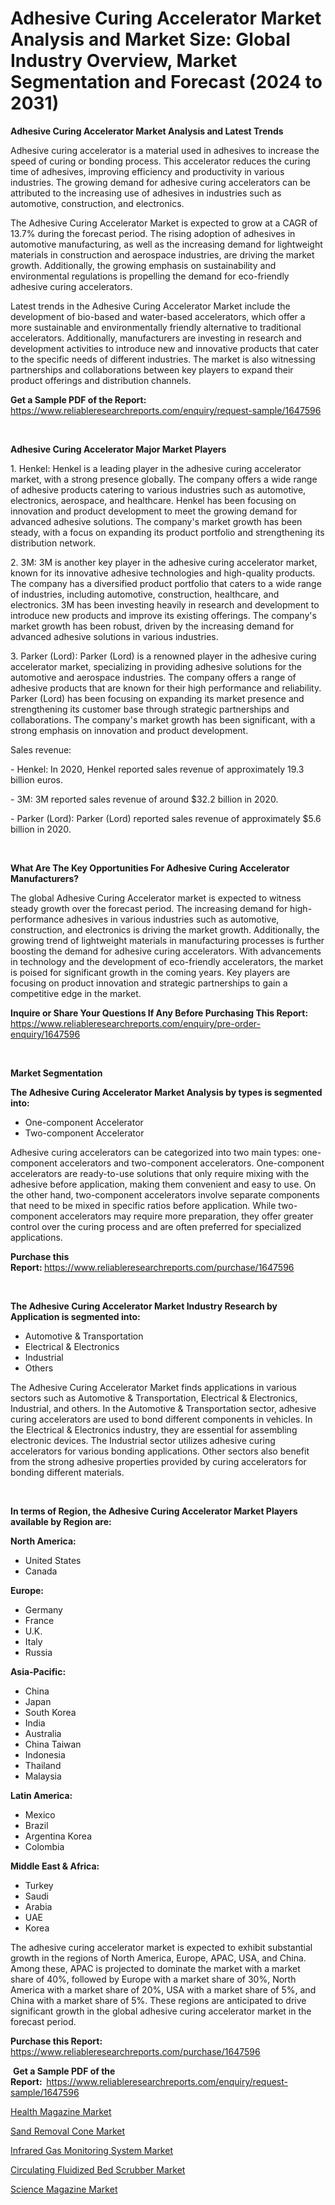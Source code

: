 <p><h1>Adhesive Curing Accelerator Market Analysis and Market Size: Global Industry Overview, Market Segmentation and Forecast (2024 to 2031)</h1></p><p><strong>Adhesive Curing Accelerator Market Analysis and Latest Trends</strong></p>
<p><p>Adhesive curing accelerator is a material used in adhesives to increase the speed of curing or bonding process. This accelerator reduces the curing time of adhesives, improving efficiency and productivity in various industries. The growing demand for adhesive curing accelerators can be attributed to the increasing use of adhesives in industries such as automotive, construction, and electronics.</p><p>The Adhesive Curing Accelerator Market is expected to grow at a CAGR of 13.7% during the forecast period. The rising adoption of adhesives in automotive manufacturing, as well as the increasing demand for lightweight materials in construction and aerospace industries, are driving the market growth. Additionally, the growing emphasis on sustainability and environmental regulations is propelling the demand for eco-friendly adhesive curing accelerators.</p><p>Latest trends in the Adhesive Curing Accelerator Market include the development of bio-based and water-based accelerators, which offer a more sustainable and environmentally friendly alternative to traditional accelerators. Additionally, manufacturers are investing in research and development activities to introduce new and innovative products that cater to the specific needs of different industries. The market is also witnessing partnerships and collaborations between key players to expand their product offerings and distribution channels.</p></p>
<p><strong>Get a Sample PDF of the Report:&nbsp;</strong> <a href="https://www.reliableresearchreports.com/enquiry/request-sample/1647596">https://www.reliableresearchreports.com/enquiry/request-sample/1647596</a></p>
<p>&nbsp;</p>
<p><strong>Adhesive Curing Accelerator Major Market Players</strong></p>
<p><p>1. Henkel: Henkel is a leading player in the adhesive curing accelerator market, with a strong presence globally. The company offers a wide range of adhesive products catering to various industries such as automotive, electronics, aerospace, and healthcare. Henkel has been focusing on innovation and product development to meet the growing demand for advanced adhesive solutions. The company's market growth has been steady, with a focus on expanding its product portfolio and strengthening its distribution network.</p><p>2. 3M: 3M is another key player in the adhesive curing accelerator market, known for its innovative adhesive technologies and high-quality products. The company has a diversified product portfolio that caters to a wide range of industries, including automotive, construction, healthcare, and electronics. 3M has been investing heavily in research and development to introduce new products and improve its existing offerings. The company's market growth has been robust, driven by the increasing demand for advanced adhesive solutions in various industries.</p><p>3. Parker (Lord): Parker (Lord) is a renowned player in the adhesive curing accelerator market, specializing in providing adhesive solutions for the automotive and aerospace industries. The company offers a range of adhesive products that are known for their high performance and reliability. Parker (Lord) has been focusing on expanding its market presence and strengthening its customer base through strategic partnerships and collaborations. The company's market growth has been significant, with a strong emphasis on innovation and product development.</p><p>Sales revenue:</p><p>- Henkel: In 2020, Henkel reported sales revenue of approximately 19.3 billion euros.</p><p>- 3M: 3M reported sales revenue of around $32.2 billion in 2020.</p><p>- Parker (Lord): Parker (Lord) reported sales revenue of approximately $5.6 billion in 2020.</p></p>
<p>&nbsp;</p>
<p><strong>What Are The Key Opportunities For Adhesive Curing Accelerator Manufacturers?</strong></p>
<p><p>The global Adhesive Curing Accelerator market is expected to witness steady growth over the forecast period. The increasing demand for high-performance adhesives in various industries such as automotive, construction, and electronics is driving the market growth. Additionally, the growing trend of lightweight materials in manufacturing processes is further boosting the demand for adhesive curing accelerators. With advancements in technology and the development of eco-friendly accelerators, the market is poised for significant growth in the coming years. Key players are focusing on product innovation and strategic partnerships to gain a competitive edge in the market.</p></p>
<p><strong>Inquire or Share Your Questions If Any Before Purchasing This Report:</strong> <a href="https://www.reliableresearchreports.com/enquiry/pre-order-enquiry/1647596">https://www.reliableresearchreports.com/enquiry/pre-order-enquiry/1647596</a></p>
<p>&nbsp;</p>
<p><strong>Market Segmentation</strong></p>
<p><strong>The Adhesive Curing Accelerator Market Analysis by types is segmented into:</strong></p>
<p><ul><li>One-component Accelerator</li><li>Two-component Accelerator</li></ul></p>
<p><p>Adhesive curing accelerators can be categorized into two main types: one-component accelerators and two-component accelerators. One-component accelerators are ready-to-use solutions that only require mixing with the adhesive before application, making them convenient and easy to use. On the other hand, two-component accelerators involve separate components that need to be mixed in specific ratios before application. While two-component accelerators may require more preparation, they offer greater control over the curing process and are often preferred for specialized applications.</p></p>
<p><strong>Purchase this Report:&nbsp;</strong><a href="https://www.reliableresearchreports.com/purchase/1647596">https://www.reliableresearchreports.com/purchase/1647596</a></p>
<p>&nbsp;</p>
<p><strong>The Adhesive Curing Accelerator Market Industry Research by Application is segmented into:</strong></p>
<p><ul><li>Automotive & Transportation</li><li>Electrical & Electronics</li><li>Industrial</li><li>Others</li></ul></p>
<p><p>The Adhesive Curing Accelerator Market finds applications in various sectors such as Automotive & Transportation, Electrical & Electronics, Industrial, and others. In the Automotive & Transportation sector, adhesive curing accelerators are used to bond different components in vehicles. In the Electrical & Electronics industry, they are essential for assembling electronic devices. The Industrial sector utilizes adhesive curing accelerators for various bonding applications. Other sectors also benefit from the strong adhesive properties provided by curing accelerators for bonding different materials.</p></p>
<p>&nbsp;</p>
<p><strong>In terms of Region, the Adhesive Curing Accelerator Market Players available by Region are:</strong></p>
<p>
    <p> <strong> North America: </strong>
        <ul>
            <li>United States</li>
            <li>Canada</li>
        </ul>
        </p> 
    <p> <strong> Europe: </strong>
        <ul>
            <li>Germany</li>
            <li>France</li>
            <li>U.K.</li>
            <li>Italy</li>
            <li>Russia</li>
        </ul>
        </p> 
    <p> <strong> Asia-Pacific: </strong>
        <ul>
            <li>China</li>
            <li>Japan</li>
            <li>South Korea</li>
            <li>India</li>
            <li>Australia</li>
            <li>China Taiwan</li>
            <li>Indonesia</li>
            <li>Thailand</li>
            <li>Malaysia</li>
        </ul>
        </p> 
    <p> <strong> Latin America: </strong>
        <ul>
            <li>Mexico</li>
            <li>Brazil</li>
            <li>Argentina Korea</li>
            <li>Colombia</li>
        </ul>
        </p> 
    <p> <strong> Middle East & Africa: </strong>
        <ul>
            <li>Turkey</li>
            <li>Saudi</li>
            <li>Arabia</li>
            <li>UAE</li>
            <li>Korea</li>
        </ul>
    </p>
    </p>
<p><p>The adhesive curing accelerator market is expected to exhibit substantial growth in the regions of North America, Europe, APAC, USA, and China. Among these, APAC is projected to dominate the market with a market share of 40%, followed by Europe with a market share of 30%, North America with a market share of 20%, USA with a market share of 5%, and China with a market share of 5%. These regions are anticipated to drive significant growth in the global adhesive curing accelerator market in the forecast period.</p></p>
<p><strong>Purchase this Report: </strong><a href="https://www.reliableresearchreports.com/purchase/1647596">https://www.reliableresearchreports.com/purchase/1647596</a></p>
<p>&nbsp;<strong>Get a Sample PDF of the Report:&nbsp;&nbsp;</strong><a href="https://www.reliableresearchreports.com/enquiry/request-sample/1647596">https://www.reliableresearchreports.com/enquiry/request-sample/1647596</a></p>
<p><strong></strong></p>
<p><p><a href="https://view.publitas.com/reportprime-1/global-health-magazine-market-size-and-market-trends-insights-and-projections-from-2024-to-2031/">Health Magazine Market</a></p><p><a href="https://issuu.com/reportprime-2/docs/sand-removal-cone-market-size-2030.pptx">Sand Removal Cone Market</a></p><p><a href="https://cute-banjo-8ca.notion.site/Infrared-Gas-Monitoring-System-Market-Offer-Valuable-Insights-into-Market-Size-Market-Share-Market-89d4bcbe2cfe451797bc916315003831">Infrared Gas Monitoring System Market</a></p><p><a href="https://unruly-ladybug-44b.notion.site/Circulating-Fluidized-Bed-Scrubber-Market-Offers-Provide-Insightful-Data-for-the-Time-Period-from-20-8e41a727d9734f44be3cc2abab0de20b">Circulating Fluidized Bed Scrubber Market</a></p><p><a href="https://view.publitas.com/reportprime-1/science-magazine-market-furnish-information-about-market-size-market-share-market-dynamics-and-projections-spanning-from-2024-to-2031/">Science Magazine Market</a></p></p>